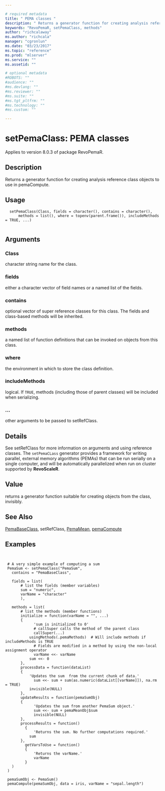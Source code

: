 ```yaml
--- 

# required metadata 
title: " PEMA classes " 
description: " Returns a generator function for creating analysis reference class objects to use in pemaCompute. " 
keywords: "RevoPemaR, setPemaClass, methods" 
author: "richcalaway"
ms.author: "richcala" 
manager: "cgronlun" 
ms.date: "03/23/2017" 
ms.topic: "reference" 
ms.prod: "mlserver" 
ms.service: "" 
ms.assetid: "" 

# optional metadata 
#ROBOTS: "" 
#audience: "" 
#ms.devlang: "" 
#ms.reviewer: "" 
#ms.suite: "" 
#ms.tgt_pltfrm: "" 
#ms.technology: "" 
#ms.custom: "" 

--- 
```



 # setPemaClass:  PEMA classes 

 Applies to version 8.0.3 of package RevoPemaR.

 ## Description

Returns a generator function for creating analysis reference class objects to use in pemaCompute.


 ## Usage

```   
  setPemaClass(Class, fields = character(), contains = character(), 
      methods = list(), where = topenv(parent.frame()), includeMethods = TRUE, ...)


```

 ## Arguments



 ### Class
  character string name for the class.  


 ### fields
  either a character vector of field names or a named list of the fields.   


 ### contains
  optional vector of super reference classes for this class. The fields  and class-based methods will be inherited.  



 ### methods
  a named list of function definitions that can be invoked on objects from this class.  



 ### where
  the environment in which to store the class definition.  



 ### includeMethods
  logical.  If `TRUE`, methods (including those of parent classes) will be included when serializing.  



 ###  ...
  other arguments to be passed to setRefClass.    



 ## Details

See setRefClass for more information on arguments and using reference classes.
The `setPemaCLass` generator provides a framework for writing parallel, external memory
algorithms (PEMAs) that can be run serially on a single computer, and will be automatically
parallelized when run on cluster supported by **RevoScaleR**.


 ## Value

returns a generator function suitable for creating objects from the class, invisibly.







 ## See Also

[PemaBaseClass](pemabaseclass.md),
setRefClass,
[PemaMean](pemamean.md),
[pemaCompute](pemacompute.md)


 ## Examples

 ```


  # A very simple example of computing a sum
  PemaSum <- setPemaClass("PemaSum", 
    contains = "PemaBaseClass",

    fields = list( 
        # list the fields (member variables)
        sum = "numeric",
        varName = "character"
        ),

    methods = list(
        # list the methods (member functions)
        initialize = function(varName = "", ...) 
        {
              'sum is initialized to 0'          
              # callSuper calls the method of the parent class
              callSuper(...)            
            usingMethods(.pemaMethods)  # Will include methods if includeMethods is TRUE        
              # Fields are modified in a method by using the non-local assignment operator
              varName <<- varName
            sum <<- 0
        },
        processData = function(dataList) 
        {
            'Updates the sum  from the current chunk of data.'
              sum <<- sum + sum(as.numeric(dataList[[varName]]), na.rm = TRUE)
            invisible(NULL)
        },
        updateResults = function(pemaSumObj)
        {
              'Updates the sum from another PemaSum object.'
              sum <<- sum + pemaMeanObj$sum
              invisible(NULL)
        },
        processResults = function()
          {
              'Returns the sum. No further computations required.'
            sum
        },
          getVarsToUse = function()
          {
              'Returns the varName.' 
              varName
          }
    )
  )

  pemaSumObj <- PemaSum()
  pemaCompute(pemaSumObj, data = iris, varName = "sepal.length")
```




